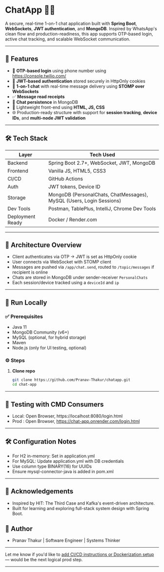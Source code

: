 # ChatApp 📱💬

A secure, real-time 1-on-1 chat application built with **Spring Boot**, **WebSockets**, **JWT authentication**, and **MongoDB**. Inspired by WhatsApp's clean flow and production-readiness, this app supports OTP-based login, active chat tracking, and scalable WebSocket communication.

---

## 🚀 Features

- 📲 **OTP-based login** using phone number using https://console.twilio.com/
- 🔐 **JWT-based authentication** stored securely in HttpOnly cookies
- 💬 **1-on-1 chat** with real-time message delivery using **STOMP over WebSockets**
- ✅ **Message read receipts**
- 💾 **Chat persistence** in MongoDB
- 📂 Lightweight front-end using **HTML, JS, CSS**
- 🌐 Production-ready structure with support for **session tracking**, **device IDs**, and **multi-node JWT validation**

---

## 🛠️ Tech Stack

| Layer            | Tech Used                                                       |
|------------------|-----------------------------------------------------------------|
| Backend          | Spring Boot 2.7+, WebSocket, JWT, MongoDB                       |
| Frontend         | Vanilla JS, HTML5, CSS3                                         |
| CI/CD            | GitHub Actions                                                  |
| Auth             | JWT tokens, Device ID                                   |
| Storage          | MongoDB (PersonalChats, ChatMessages), MySQL (Users, Login Sessions) |
| Dev Tools        | Postman, TablePlus, IntelliJ, Chrome Dev Tools                  |
| Deployment Ready | Docker / Render.com                                             |

---

## 🔑 Architecture Overview

- Client authenticates via OTP → JWT is set as HttpOnly cookie
- User connects via WebSocket with STOMP client
- Messages are pushed via `/app/chat.send`, routed to `/topic/messages` if recipient is online
- Chats are stored in MongoDB under sender-receiver `PersonalChats`
- Each session/device tracked using a `deviceId` and `ip`

---

## 🚦 Run Locally

### ✅ Prerequisites
- Java 11
- MongoDB Community (v6+)
- MySQL (optional, for hybrid storage)
- Maven
- Node.js (only for UI testing, optional)

### ⚙️ Steps

1. **Clone repo**
   ```bash
   git clone https://github.com/Pranav-Thakur/chatapp.git
   cd chat-app
   ```


---

## 🧪 Testing with CMD Consumers
- Local: Open Browser, https://localhost:8080/login.html
- Prod : Open Browser, https://chat-app.onrender.com/login.html

---

## 🛠 Configuration Notes
- For H2 in-memory: Set in application.yml
- For MySQL: Update application.yml with DB credentials
- Use column type BINARY(16) for UUIDs
- Ensure mysql-connector-java is added in pom.xml

---

## 🙏 Acknowledgements
- Inspired by HIT: The Third Case and Kafka's event-driven architecture.
- Built for learning and exploring full-stack system design with Spring Boot.

## 📌 Author
- Pranav Thakur | Software Engineer | Systems Thinker
---

Let me know if you'd like to [add CI/CD instructions or Dockerization setup](dr) — would be the next logical prod step.

---